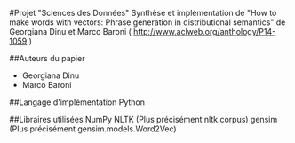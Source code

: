 #Projet "Sciences des Données"
Synthèse et implémentation de "How to make words with vectors: Phrase generation in distributional semantics" de Georgiana Dinu et Marco Baroni ( http://www.aclweb.org/anthology/P14-1059 )

##Auteurs du papier
- Georgiana Dinu
- Marco Baroni

##Langage d'implémentation
Python

##Libraires utilisées 
NumPy
NLTK (Plus précisément nltk.corpus)
gensim (Plus précisément gensim.models.Word2Vec)